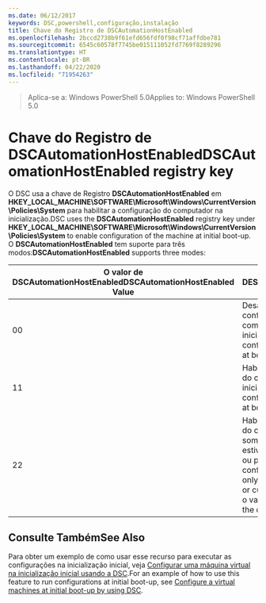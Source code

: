 ```yaml
---
ms.date: 06/12/2017
keywords: DSC,powershell,configuração,instalação
title: Chave do Registro de DSCAutomationHostEnabled
ms.openlocfilehash: 2bccd2738b9f61efd656fdf0f98cf71affdbe781
ms.sourcegitcommit: 6545c60578f7745be015111052fd7769f8289296
ms.translationtype: HT
ms.contentlocale: pt-BR
ms.lasthandoff: 04/22/2020
ms.locfileid: "71954263"
---
```

><span data-ttu-id="840db-103">Aplica-se a: Windows PowerShell 5.0</span><span class="sxs-lookup"><span data-stu-id="840db-103">Applies to: Windows PowerShell 5.0</span></span>

# <a name="dscautomationhostenabled-registry-key"></a><span data-ttu-id="840db-104">Chave do Registro de DSCAutomationHostEnabled</span><span class="sxs-lookup"><span data-stu-id="840db-104">DSCAutomationHostEnabled registry key</span></span>

<span data-ttu-id="840db-105">O DSC usa a chave de Registro **DSCAutomationHostEnabled** em **HKEY_LOCAL_MACHINE\SOFTWARE\Microsoft\Windows\CurrentVersion\Policies\System** para habilitar a configuração do computador na inicialização.</span><span class="sxs-lookup"><span data-stu-id="840db-105">DSC uses the **DSCAutomationHostEnabled** registry key under **HKEY_LOCAL_MACHINE\SOFTWARE\Microsoft\Windows\CurrentVersion\Policies\System** to enable configuration of the machine at initial boot-up.</span></span>
<span data-ttu-id="840db-106">O **DSCAutomationHostEnabled** tem suporte para três modos:</span><span class="sxs-lookup"><span data-stu-id="840db-106">**DSCAutomationHostEnabled** supports three modes:</span></span>

|  <span data-ttu-id="840db-107">O valor de DSCAutomationHostEnabled</span><span class="sxs-lookup"><span data-stu-id="840db-107">DSCAutomationHostEnabled Value</span></span>  |  <span data-ttu-id="840db-108">DESCRIÇÃO</span><span class="sxs-lookup"><span data-stu-id="840db-108">Description</span></span>   |
|---|---|
<span data-ttu-id="840db-109">0</span><span class="sxs-lookup"><span data-stu-id="840db-109">0</span></span> | <span data-ttu-id="840db-110">Desabilite a configuração do computador na inicialização.</span><span class="sxs-lookup"><span data-stu-id="840db-110">Disable configuring the machine at boot-up.</span></span> |
<span data-ttu-id="840db-111">1</span><span class="sxs-lookup"><span data-stu-id="840db-111">1</span></span> | <span data-ttu-id="840db-112">Habilite a configuração do computador na inicialização.</span><span class="sxs-lookup"><span data-stu-id="840db-112">Enable configuring the machine at boot-up.</span></span> |
<span data-ttu-id="840db-113">2</span><span class="sxs-lookup"><span data-stu-id="840db-113">2</span></span> | <span data-ttu-id="840db-114">Habilite a configuração do computador somente se o DSC estiver no estado atual ou pendente.</span><span class="sxs-lookup"><span data-stu-id="840db-114">Enable configuring the machine only if DSC is in pending or current state.</span></span> <span data-ttu-id="840db-115">Esse é o valor padrão.</span><span class="sxs-lookup"><span data-stu-id="840db-115">This is the default value.</span></span> |

## <a name="see-also"></a><span data-ttu-id="840db-116">Consulte Também</span><span class="sxs-lookup"><span data-stu-id="840db-116">See Also</span></span>

<span data-ttu-id="840db-117">Para obter um exemplo de como usar esse recurso para executar as configurações na inicialização inicial, veja [Configurar uma máquina virtual na inicialização inicial usando a DSC](bootstrapDsc.md).</span><span class="sxs-lookup"><span data-stu-id="840db-117">For an example of how to use this feature to run configurations at initial boot-up, see [Configure a virtual machines at initial boot-up by using DSC](bootstrapDsc.md).</span></span>
